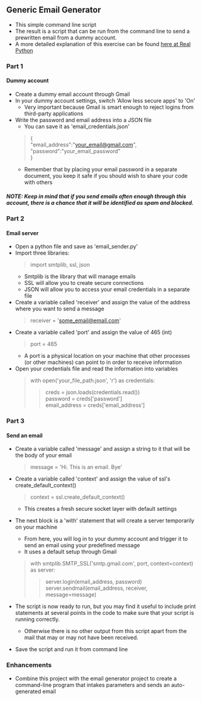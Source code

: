 ## Generic Email Generator
- This simple command line script
- The result is a script that can be run from the command line to send a prewritten email from a dummy account.
- A more detailed explanation of this exercise can be found [here at Real Python](https://realpython.com/python-send-email/)

### Part 1  
#### Dummy account
- Create a dummy email account through Gmail
- In your dummy account settings, switch 'Allow less secure apps' to 'On'
    - Very important because Gmail is smart enough to reject logins from third-party applications
- Write the password and email address into a JSON file
    - You can save it as 'email_credentials.json'
    > {  
    >    "email_address":"your_email@gmail.com",  
    >    "password":"your_email_password"  
    > }  
    - Remember that by placing your email password in a separate document, you keep it safe if you should wish to share your code with others
##### NOTE: Keep in mind that if you send emails often enough through this account, there is a chance that it will be identified as spam and blocked.

### Part 2
#### Email server
- Open a python file and save as 'email_sender.py'
- Import three libraries:
    > import smtplib, ssl, json  
    - Smtplib is the library that will manage emails
    - SSL will allow you to create secure connections
    - JSON will allow you to access your email credentials in a separate file
- Create a variable called 'receiver' and assign the value of the address where you want to send a message
    > receiver = 'some_email@email.com'  
- Create a variable called 'port' and assign the value of 465 (int)
    > port = 465   
    - A port is a physical location on your machine that other processes (or other machines) can point to in order to receive information
- Open your credentials file and read the information into variables
    > with open('your_file_path.json', 'r') as credentials:  
    >> creds = json.loads(credentials.read())  
    >> password = creds['password']  
    >> email_address = creds['email_address']  

### Part 3
#### Send an email
- Create a variable called 'message' and assign a string to it that will be the body of your email
    > message = 'Hi. This is an email. Bye'  
- Create a variable called 'context' and assign the value of ssl's create_default_context()
    > context = ssl.create_default_context()   
    - This creates a fresh secure socket layer with default settings
- The next block is a 'with' statement that will create a server temporarily on your machine
    - From here, you will log in to your dummy account and trigger it to send an email using your predefined message
    - It uses a default setup through Gmail
    > with smtplib.SMTP_SSL('smtp.gmail.com', port, context=context) as server:  
    >> server.login(email_address, password)   
    >> server.sendmail(email_address, receiver, message=message)
- The script is now ready to run, but you may find it useful to include print statements at several points in the code to make sure that your script is running correctly.
    - Otherwise there is no other output from this script apart from the mail that may or may not have been received.

- Save the script and run it from command line

### Enhancements
- Combine this project with the email generator project to create a command-line program that intakes parameters and sends an auto-generated email